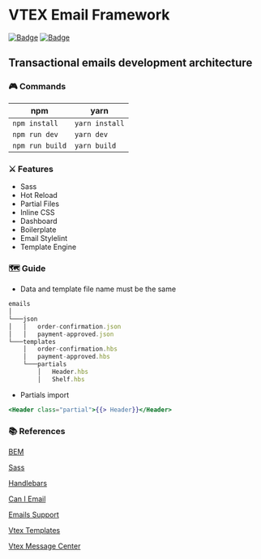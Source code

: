 # VTEX Email Framework

[![Badge](https://img.shields.io/npm/v/vtex-email-framework?color=%23CB3837&label=package&logo=npm)](https://github.com/crisfeit/vtex-email-framework) [![Badge](https://img.shields.io/badge/%20node.js-%20%3E%3D_14-brightgreen?logo=node.js)](https://nodejs.org)

## Transactional emails development architecture

### 🎮 Commands

| npm | yarn |
| ----------- | --- |
|`npm install` | `yarn install`|
|`npm run dev` | `yarn dev`|
|`npm run build` | `yarn build`|

### ⚔️ Features

* Sass
* Hot Reload
* Partial Files
* Inline CSS
* Dashboard
* Boilerplate
* Email Stylelint
* Template Engine

### 🗺️ Guide

* Data and template file name must be the same

```javascript
emails
│
└───json
│   │   order-confirmation.json
│   │   payment-approved.json
└───templates
    │   order-confirmation.hbs
    │   payment-approved.hbs
    └───partials
        │   Header.hbs
        │   Shelf.hbs
```

* Partials import

```handlebars
<Header class="partial">{{> Header}}</Header>
```

### 📚 References

[BEM](https://www.integralist.co.uk/posts/bem/)

[Sass](https://sass-lang.com/guide)

[Handlebars](https://handlebarsjs.com/)  

[Can I Email](https://www.caniemail.com/)

[Emails Support](https://www.campaignmonitor.com/css/)  

[Vtex Templates](https://help.vtex.com/tutorial/list-of-e-mail-templates-in-the-message-center--3g2S2kqBOoSGcCaqMYK2my)  

[Vtex Message Center](https://help.vtex.com/en/tracks/transactional-emails--6IkJwttMw5T84mlY9RifRP/5uvq01BDu6nnDEJpseR1aH)
